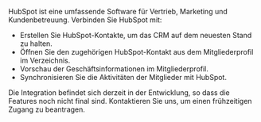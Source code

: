 HubSpot ist eine umfassende Software für Vertrieb, Marketing und Kundenbetreuung. Verbinden Sie HubSpot mit:

- Erstellen Sie HubSpot-Kontakte, um das CRM auf dem neuesten Stand zu halten.
- Öffnen Sie den zugehörigen HubSpot-Kontakt aus dem Mitgliederprofil im Verzeichnis.
- Vorschau der Geschäftsinformationen im Mitgliederprofil.
- Synchronisieren Sie die Aktivitäten der Mitglieder mit HubSpot.

Die Integration befindet sich derzeit in der Entwicklung, so dass die Features noch nicht final sind. Kontaktieren Sie uns, um einen frühzeitigen Zugang zu beantragen.